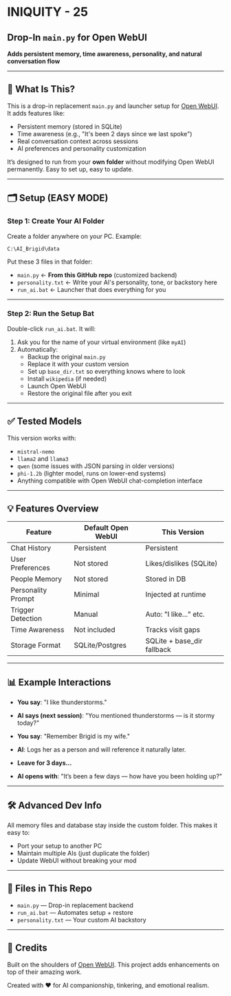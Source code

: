 # INIQUITY - 25 
## Drop-In `main.py` for Open WebUI
**Adds persistent memory, time awareness, personality, and natural conversation flow**

---

## 🧠 What Is This?

This is a drop-in replacement `main.py` and launcher setup for [Open WebUI](https://github.com/open-webui/open-webui). It adds features like:
- Persistent memory (stored in SQLite)
- Time awareness (e.g., "It's been 2 days since we last spoke")
- Real conversation context across sessions
- AI preferences and personality customization

It’s designed to run from your **own folder** without modifying Open WebUI permanently. Easy to set up, easy to update.

---

## 🗂️ Setup (EASY MODE)

### Step 1: Create Your AI Folder
Create a folder anywhere on your PC. Example:
```
C:\AI_Brigid\data
```

Put these 3 files in that folder:
- `main.py` ← **From this GitHub repo** (customized backend)
- `personality.txt` ← Write your AI's personality, tone, or backstory here
- `run_ai.bat` ← Launcher that does everything for you

---

### Step 2: Run the Setup Bat
Double-click `run_ai.bat`. It will:
1. Ask you for the name of your virtual environment (like `myAI`)
2. Automatically:
   - Backup the original `main.py`
   - Replace it with your custom version
   - Set up `base_dir.txt` so everything knows where to look
   - Install `wikipedia` (if needed)
   - Launch Open WebUI
   - Restore the original file after you exit

---

## ✅ Tested Models
This version works with:
- `mistral-nemo`
- `llama2` and `llama3`
- `qwen` (some issues with JSON parsing in older versions)
- `phi-1.2b` (lighter model, runs on lower-end systems)
- Anything compatible with Open WebUI chat-completion interface

---

## 💡 Features Overview

| Feature             | Default Open WebUI | This Version              |
|---------------------|---------------------|----------------------------|
| Chat History        | Persistent          | Persistent                 |
| User Preferences    | Not stored          | Likes/dislikes (SQLite)   |
| People Memory       | Not stored          | Stored in DB              |
| Personality Prompt  | Minimal             | Injected at runtime       |
| Trigger Detection   | Manual              | Auto: "I like..." etc.    |
| Time Awareness      | Not included        | Tracks visit gaps         |
| Storage Format      | SQLite/Postgres     | SQLite + base_dir fallback|

---

## 📊 Example Interactions
- **You say**: "I like thunderstorms."
- **AI says (next session)**: "You mentioned thunderstorms — is it stormy today?"

- **You say**: "Remember Brigid is my wife."
- **AI**: Logs her as a person and will reference it naturally later.

- **Leave for 3 days...**
- **AI opens with**: "It’s been a few days — how have you been holding up?"

---

## 🛠 Advanced Dev Info
All memory files and database stay inside the custom folder. This makes it easy to:
- Port your setup to another PC
- Maintain multiple AIs (just duplicate the folder)
- Update WebUI without breaking your mod

---

## 📂 Files in This Repo
- `main.py` — Drop-in replacement backend
- `run_ai.bat` — Automates setup + restore
- `personality.txt` — Your custom AI backstory

---

## 🤝 Credits
Built on the shoulders of [Open WebUI](https://github.com/open-webui/open-webui). This project adds enhancements on top of their amazing work.

Created with ❤️ for AI companionship, tinkering, and emotional realism.



